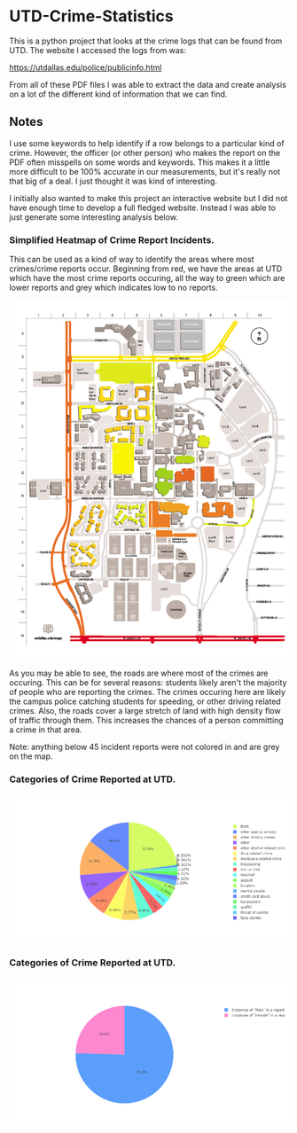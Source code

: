 # UTD-Crime-Statistics
This is a python project that looks at the crime logs that can be found from UTD. The website I accessed the logs from was:

https://utdallas.edu/police/publicinfo.html

From all of these PDF files I was able to extract the data and create analysis on a lot of the different kind of information that we can find. 

## Notes
I use some keywords to help identify if a row belongs to a particular kind of crime. However, the officer (or other person) who makes the report on the PDF often misspells on some words and keywords. This makes it a little more difficult to be 100% accurate in our measurements, but it's really not that big of a deal. I just thought it was kind of interesting. 

I initially also wanted to make this project an interactive website but I did not have enough time to develop a full fledged website. Instead I was able to just generate some interesting analysis below.

### Simplified Heatmap of Crime Report Incidents.
This can be used as a kind of way to identify the areas where most crimes/crime reports occur. Beginning from red, we have the areas at UTD which have the most crime reports occuring, all the way to green which are lower reports and grey which indicates low to no reports. 

<p float="left">
  <img src = "images/campusmapcolored.png" width = "850">
</p>

As you may be able to see, the roads are where most of the crimes are occuring. This can be for several reasons: students likely aren't the majority of people who are reporting the crimes. The crimes occuring here are likely the campus police catching students for speeding, or other driving related crimes. Also, the roads cover a large stretch of land with high density flow of traffic through them. This increases the chances of a person committing a crime in that area.

Note: anything below 45 incident reports were not colored in and are grey on the map.

### Categories of Crime Reported at UTD.
<p float="left">
  <img src = "images/categoriesofcrime.png" width = "600">
</p>

### Categories of Crime Reported at UTD.
<p float="left">
  <img src = "images/malevsfemale.png" width = "600">
</p>
